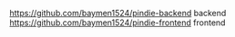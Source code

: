 https://github.com/baymen1524/pindie-backend backend
https://github.com/baymen1524/pindie-frontend frontend 


